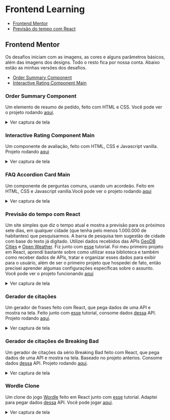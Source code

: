 # Frontend Learning

* [Frontend Mentor](#Frontend-Mentor)
* [Previsão do tempo com React](#Interactive-Rating-Component-Main)

## Frontend Mentor
Os desafios iniciam com as imagens, as cores e alguns parâmetros básicos, além das imagens dos designs. Todo o resto fica por nossa conta. Abaixo estão as minhas versões dos desafios.

* [Order Summary Component](#Order-Summary-Component)
* [Interactive Rating Component Main](#Previsão-do-tempo-com-React)
### Order Summary Component
Um elemento de resumo de pedido, feito com HTML e CSS. Você pode ver o projeto rodando [aqui](https://marianafurriel.github.io/frontendmentor/Order%20summary%20component/).
<details>
  <summary>Ver captura de tela</summary>
  <img src="screenshots/os.png"/>
</details>

### Interactive Rating Component Main
Um componente de avaliação, feito com HTML, CSS e Javascript vanilla. Projeto rodando [aqui](https://marianafurriel.github.io/frontendmentor/Interactive%20Rating%20Component%20Main)
<details>
  <summary>Ver captura de tela</summary>
  <img src="screenshots/desktop-ircm.gif"/>
</details>

### FAQ Accordion Card Main
Um componente de perguntas comuns, usando um acordeão. Feito em HTML, CSS e Javascript vanilla.Você pode ver o projeto rodando [aqui](https://marianafurriel.github.io/frontendmentor/Faq%20Accordion%20Card%20Main)
<details>
  <summary>Ver captura de tela</summary>
  <img src="screenshots/facm.gif"/>
</details>

### Previsão do tempo com React
Um site simples que diz o tempo atual e mostra a previsão para os próximos sete dias, em qualquer cidade (que tenha pelo menos 1.000.000 de habitantes) que pesquisarmos. A barra de pesquisa tem sugestão de cidade com base do texto já digitado. Utilizei dados recebidos das APIs [GeoDB Cities](https://rapidapi.com/wirefreethought/api/geodb-cities/) e [Open Weather](https://openweathermap.org/). Fiz junto com [esse](https://www.youtube.com/watch?v=Reny0cTTv24&t=1106s) tutorial. Foi meu primeiro projeto em React, aprendi bastante sobre como utilizar essa biblioteca e também como receber dados de APIs, tratar e organizar esses dados para exibir para o usuário, além de ser o primeiro projeto que hospedei de fato, então precisei aprender algumas configurações específicas sobre o assunto.
Você pode ver o projeto funcionando [aqui](https://weathermf.netlify.app/)
<details>
  <summary>Ver captura de tela</summary>
  <img src="screenshots/rwa.png"/>
</details>

### Gerador de citações
Um gerador de frases feito com React, que pega dados de uma API e mostra na tela. Feito junto com [esse](https://www.youtube.com/watch?v=OpXpwY9Gbzg) tutorial, consome dados [dessa](https://type.fit/api/quotes) API. Projeto rodando [aqui](https://randomquotesmf.netlify.app/).
<details>
  <summary>Ver captura de tela</summary>
  <img src="screenshots/rqg.png"/>
</details>

### Gerador de citações de Breaking Bad
Um gerador de citações da sério Breaking Bad feito com React, que pega dados de uma API e mostra na tela. Baseado no projeto anterios. Consome dados [dessa](https://breakingbadquotes.xyz/) API. Projeto rodando [aqui](https://breakingbadquotesmf.netlify.app/).
<details>
  <summary>Ver captura de tela</summary>
  <img src="screenshots/rqg.png"/>
</details>

### Wordle Clone
Um clone do jogo [Wordle](https://www.nytimes.com/games/wordle/index.html) feito em React junto com [esse](https://www.youtube.com/playlist?list=PL4cUxeGkcC9gXdVXVJBmHpSI7zCEcjLUX) tutorial. Adaptei para pegar dados [dessa](https://rapidapi.com/sheharyar566/api/random-words5/?utm_source=ANIA-KUBOW&utm_medium=DevRel&utm_campaign=DevRel) API. Você pode jogar [aqui](https://wordlemf.netlify.app/).
<details>
  <summary>Ver captura de tela</summary>
  <img src="screenshots/rwoa.png"/>
</details>